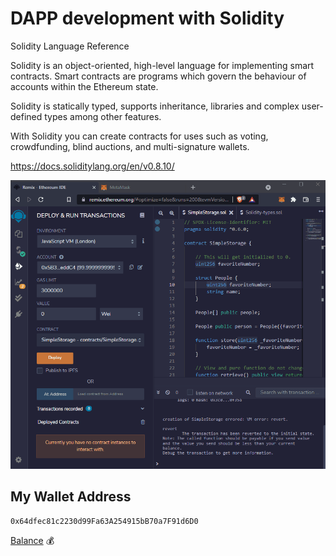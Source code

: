 # DAPP development with Solidity

Solidity Language Reference

Solidity is an object-oriented, high-level language for implementing smart contracts. Smart contracts are programs which govern the behaviour of accounts within the Ethereum state.

Solidity is statically typed, supports inheritance, libraries and complex user-defined types among other features.

With Solidity you can create contracts for uses such as voting, crowdfunding, blind auctions, and multi-signature wallets.

https://docs.soliditylang.org/en/v0.8.10/

![First Dapp](first-dapp.gif)

## My Wallet Address

```
0x64dfec81c2230d99Fa63A254915bB70a7F91d6D0
```

[Balance](https://etherscan.io/address/0x64dfec81c2230d99Fa63A254915bB70a7F91d6D0) 💰